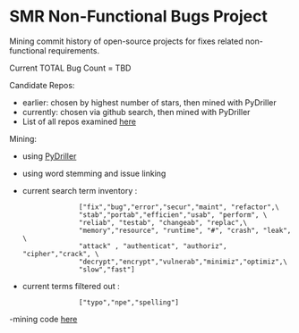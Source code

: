 # SMR Non-Functional Bugs Project

Mining commit history of open-source projects for fixes related non-functional requirements. 


Current TOTAL Bug Count = TBD

Candidate Repos:
- earlier: chosen by highest number of stars, then mined with PyDriller
- currently: chosen via github search, then mined with PyDriller 
- List of all repos examined [here](https://github.com/ualberta-smr/researchwiki-radu/blob/master/listReposMined.txt)

Mining:
- using [PyDriller](https://github.com/ishepard/pydriller)
- using word stemming and issue linking 
- current search term inventory : 
                    
                    ["fix","bug","error","secur","maint", "refactor",\
                    "stab","portab","efficien","usab", "perform", \
                    "reliab", "testab", "changeab", "replac",\
                    "memory","resource", "runtime", "#", "crash", "leak", \
                    "attack" , "authenticat", "authoriz", "cipher","crack", \
                    "decrypt","encrypt","vulnerab","minimiz","optimiz",\
                    "slow","fast"]
                    
- current terms filtered out :
                    
                    ["typo","npe","spelling"]
                    
-mining code [here](https://github.com/ualberta-smr/researchwiki-radu/blob/master/PyDrillerMining/find_NFR_commits.py)

